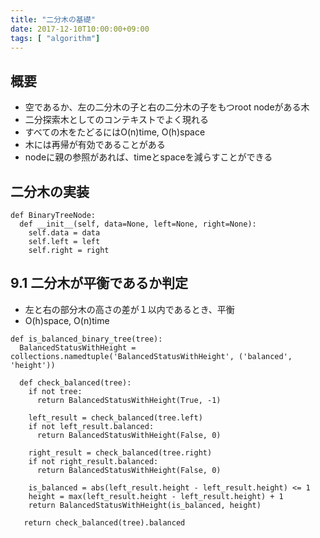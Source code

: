 ```yaml
---
title: "二分木の基礎"
date: 2017-12-10T10:00:00+09:00
tags: [ "algorithm"]
---
```


## 概要
- 空であるか、左の二分木の子と右の二分木の子をもつroot nodeがある木
- 二分探索木としてのコンテキストでよく現れる
- すべての木をたどるにはO(n)time, O(h)space
- 木には再帰が有効であることがある
- nodeに親の参照があれば、timeとspaceを減らすことができる

## 二分木の実装

```
def BinaryTreeNode:
  def __init__(self, data=None, left=None, right=None):
    self.data = data
    self.left = left
    self.right = right
```

## 9.1 二分木が平衡であるか判定
- 左と右の部分木の高さの差が１以内であるとき、平衡
- O(h)space, O(n)time

```
def is_balanced_binary_tree(tree):
  BalancedStatusWithHeight = collections.namedtuple('BalancedStatusWithHeight', ('balanced', 'height'))
  
  def check_balanced(tree):
    if not tree:
      return BalancedStatusWithHeight(True, -1)
      
    left_result = check_balanced(tree.left)
    if not left_result.balanced:
      return BalancedStatusWithHeight(False, 0)
      
    right_result = check_balanced(tree.right)
    if not right_result.balanced:
      return BalancedStatusWithHeight(False, 0)
      
    is_balanced = abs(left_result.height - left_result.height) <= 1
    height = max(left_result.height - left_result.height) + 1
    return BalancedStatusWithHeight(is_balanced, height)
    
   return check_balanced(tree).balanced   
```
